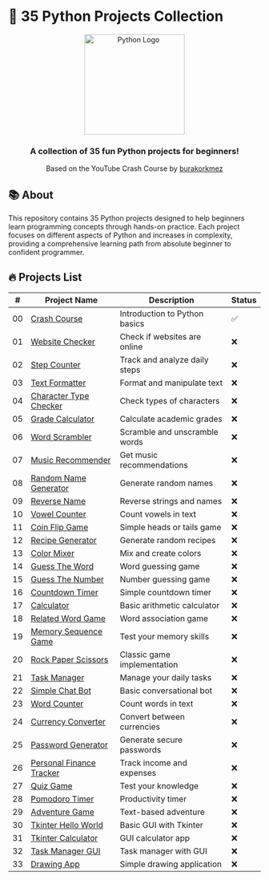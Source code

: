# 🐍 35 Python Projects Collection

<p align="center">
  <img src="https://media.giphy.com/media/KAq5w47R9rmTuvWOWa/giphy.gif" alt="Python Logo" width="200"/>
</p>

<h3 align="center">A collection of 35 fun Python projects for beginners!</h3>
<p align="center">Based on the YouTube Crash Course by <a href="https://youtu.be/mMzwOZQJIcE?si=My2Mxl17kvhbYUtE">burakorkmez</a></p>

## 📚 About

This repository contains 35 Python projects designed to help beginners learn programming concepts through hands-on practice. Each project focuses on different aspects of Python and increases in complexity, providing a comprehensive learning path from absolute beginner to confident programmer.

## 🔥 Projects List

| #   | Project Name                                             | Description                   | Status |
| --- | -------------------------------------------------------- | ----------------------------- | ------ |
| 00  | [Crash Course](/0-crash-course)                          | Introduction to Python basics | ✅     |
| 01  | [Website Checker](/01-website-checker)                   | Check if websites are online  | ❌     |
| 02  | [Step Counter](/02-step-counter)                         | Track and analyze daily steps | ❌     |
| 03  | [Text Formatter](/03-text-formatter)                     | Format and manipulate text    | ❌     |
| 04  | [Character Type Checker](/04-check-char-type)            | Check types of characters     | ❌     |
| 05  | [Grade Calculator](/05-grade-calculator)                 | Calculate academic grades     | ❌     |
| 06  | [Word Scrambler](/06-word-scrambler)                     | Scramble and unscramble words | ❌     |
| 07  | [Music Recommender](/07-music-recommender)               | Get music recommendations     | ❌     |
| 08  | [Random Name Generator](/08-random-name-generator)       | Generate random names         | ❌     |
| 09  | [Reverse Name](/09-reverse-name)                         | Reverse strings and names     | ❌     |
| 10  | [Vowel Counter](/10-vowel-counter)                       | Count vowels in text          | ❌     |
| 11  | [Coin Flip Game](/11-coin-flip-game)                     | Simple heads or tails game    | ❌     |
| 12  | [Recipe Generator](/12-recipe-generator)                 | Generate random recipes       | ❌     |
| 13  | [Color Mixer](/13-color-mixer)                           | Mix and create colors         | ❌     |
| 14  | [Guess The Word](/14-guess-the-word)                     | Word guessing game            | ❌     |
| 15  | [Guess The Number](/15-guess-the-number)                 | Number guessing game          | ❌     |
| 16  | [Countdown Timer](/16-countdown-timer)                   | Simple countdown timer        | ❌     |
| 17  | [Calculator](/17-calculator)                             | Basic arithmetic calculator   | ❌     |
| 18  | [Related Word Game](/18-related-word-game)               | Word association game         | ❌     |
| 19  | [Memory Sequence Game](/19-memory-sequence-game)         | Test your memory skills       | ❌     |
| 20  | [Rock Paper Scissors](/20-rock-paper-scissors)           | Classic game implementation   | ❌     |
| 21  | [Task Manager](/21-task-manager)                         | Manage your daily tasks       | ❌     |
| 22  | [Simple Chat Bot](/22-simple-chat-bot)                   | Basic conversational bot      | ❌     |
| 23  | [Word Counter](/23-word-counter)                         | Count words in text           | ❌     |
| 24  | [Currency Converter](/24-currency-converter)             | Convert between currencies    | ❌     |
| 25  | [Password Generator](/25-password-generator)             | Generate secure passwords     | ❌     |
| 26  | [Personal Finance Tracker](/26-personal-finance-tracker) | Track income and expenses     | ❌     |
| 27  | [Quiz Game](/27-quiz-game)                               | Test your knowledge           | ❌     |
| 28  | [Pomodoro Timer](/28-pomodoro-timer)                     | Productivity timer            | ❌     |
| 29  | [Adventure Game](/29-adventure-game)                     | Text-based adventure          | ❌     |
| 30  | [Tkinter Hello World](/30-tkinter-hello-world)           | Basic GUI with Tkinter        | ❌     |
| 31  | [Tkinter Calculator](/31-tkinter-calculator)             | GUI calculator app            | ❌     |
| 32  | [Task Manager GUI](/32-task-manager)                     | Task manager with GUI         | ❌     |
| 33  | [Drawing App](/33-drawing-app)                           | Simple drawing application    | ❌     |
